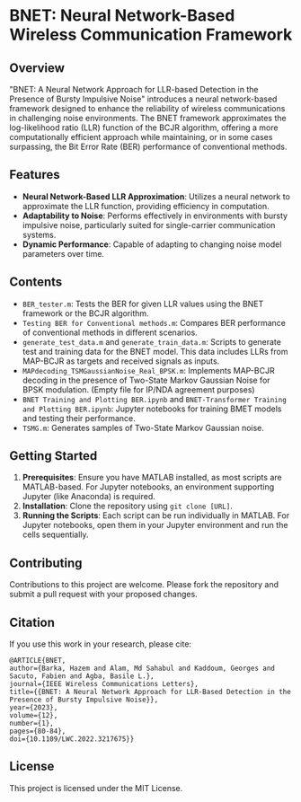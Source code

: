 # BNET: Neural Network-Based Wireless Communication Framework

## Overview
"BNET: A Neural Network Approach for LLR-based Detection in the Presence of Bursty Impulsive Noise" introduces a neural network-based framework designed to enhance the reliability of wireless communications in challenging noise environments. The BNET framework approximates the log-likelihood ratio (LLR) function of the BCJR algorithm, offering a more computationally efficient approach while maintaining, or in some cases surpassing, the Bit Error Rate (BER) performance of conventional methods.

## Features
- **Neural Network-Based LLR Approximation**: Utilizes a neural network to approximate the LLR function, providing efficiency in computation.
- **Adaptability to Noise**: Performs effectively in environments with bursty impulsive noise, particularly suited for single-carrier communication systems.
- **Dynamic Performance**: Capable of adapting to changing noise model parameters over time.

## Contents
- `BER_tester.m`: Tests the BER for given LLR values using the BNET framework or the BCJR algorithm.
- `Testing BER for Conventional methods.m`: Compares BER performance of conventional methods in different scenarios.
- `generate_test_data.m` and `generate_train_data.m`: Scripts to generate test and training data for the BNET model. This data includes LLRs from MAP-BCJR as targets and received signals as inputs.
- `MAPdecoding_TSMGaussianNoise_Real_BPSK.m`: Implements MAP-BCJR decoding in the presence of Two-State Markov Gaussian Noise for BPSK modulation. (Empty file for IP/NDA agreement purposes)
- `BNET Training and Plotting BER.ipynb` and `BNET-Transformer Training and Plotting BER.ipynb`: Jupyter notebooks for training BMET models and testing their performance.
- `TSMG.m`: Generates samples of Two-State Markov Gaussian noise.

## Getting Started
1. **Prerequisites**: Ensure you have MATLAB installed, as most scripts are MATLAB-based. For Jupyter notebooks, an environment supporting Jupyter (like Anaconda) is required.
2. **Installation**: Clone the repository using `git clone [URL]`.
3. **Running the Scripts**: Each script can be run individually in MATLAB. For Jupyter notebooks, open them in your Jupyter environment and run the cells sequentially.

## Contributing
Contributions to this project are welcome. Please fork the repository and submit a pull request with your proposed changes.

## Citation
If you use this work in your research, please cite:

```
@ARTICLE{BNET,
author={Barka, Hazem and Alam, Md Sahabul and Kaddoum, Georges and Sacuto, Fabien and Agba, Basile L.},
journal={IEEE Wireless Communications Letters},
title={{BNET: A Neural Network Approach for LLR-Based Detection in the Presence of Bursty Impulsive Noise}},
year={2023},
volume={12},
number={1},
pages={80-84},
doi={10.1109/LWC.2022.3217675}}
```

## License
This project is licensed under the MIT License.
